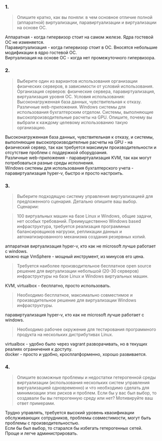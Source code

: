 ### 1.  
> Опишите кратко, как вы поняли: в чем основное отличие полной (аппаратной) виртуализации, паравиртуализации и виртуализации на основе ОС.  

Аппаратная - когда гипервизор стоит на самом железе. Ядра гостевой ОС не изменяется.  
Паравиртуализация - когда гипервизор стоит в ОС. Вносятся небольшие модификации в ядро гостевой ОС.  
Виртуализация на основе ОС - когда нет промежуточного гипервизора.  

### 2.  
> Выберите один из вариантов использования организации физических серверов, в зависимости от условий использования.
> Организация серверов:
>    физические сервера,
>    паравиртуализация,
>    виртуализация уровня ОС.
> Условия использования:
>    Высоконагруженная база данных, чувствительная к отказу.
>    Различные web-приложения.
>    Windows системы для использования бухгалтерским отделом.
>    Системы, выполняющие высокопроизводительные расчеты на GPU.
> Опишите, почему вы выбрали к каждому целевому использованию такую организацию.  

Высоконагруженная база данных, чувствительная к отказу, и системы, выполняющие высокопроизводителные расчеты на GPU - на физический сервер, так как требуется максимум производительности и отсутствие проблем с поддержкой оборудоания.  
Различные web-приложения - паравиртуализация KVM, так как могут потребоваться разные среды исполнения.  
Windows системы для использования бухгалтерского учета - паравиртуализация hyper-v, быстро и просто настроить.  

### 3.  
> Выберите подходящую систему управления виртуализацией для предложенного сценария. Детально опишите ваш выбор.
> Сценарии:  


>    100 виртуальных машин на базе Linux и Windows, общие задачи, нет особых требований. Преимущественно Windows based инфраструктура, требуется реализация программных балансировщиков нагрузки, репликации данных и автоматизированного механизма создания резервных копий.  

аппаратная виртуализация hyper-v, кто как не microsoft лучше работает с windows.  
можно еще VmSphere - мощный инструмент, из минусов его цена.

>    Требуется наиболее производительное бесплатное open source решение для виртуализации небольшой (20-30 серверов) инфраструктуры на базе Linux и Windows виртуальных машин.  

KVM, virtualbox - бесплатно, просто использовать.  

>    Необходимо бесплатное, максимально совместимое и производительное решение для виртуализации Windows инфраструктуры.  

паравиртуализация hyper-v, кто как не microsoft лучше работает с windows.  

>    Необходимо рабочее окружение для тестирования программного продукта на нескольких дистрибутивах Linux.  

virtualbox - удобно было через vagrant разворачивать, но в текущих реалиях ограничения к доступу.  
docker - просто и удобно, кросплатформенно, хорошо развивается.

### 4.  
> Опишите возможные проблемы и недостатки гетерогенной среды виртуализации (использования нескольких систем управления виртуализацией одновременно) и что необходимо сделать для минимизации этих рисков и проблем. Если бы у вас был выбор, то создавали бы вы гетерогенную среду или нет? Мотивируйте ваш ответ примерами.  

Трудно управлять, требуется высокий уровень кваоификации обслуживающих сотрудников, проблемы совместимости, могут быть проблемы с производительностью.  
Если бы был выбор, то старался бы избегать гетерогенных сетей. Проще и легче администрировать.
